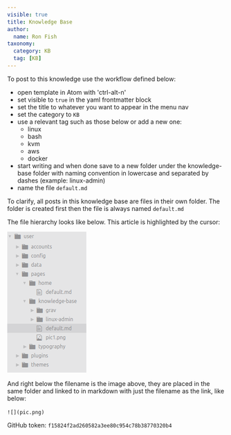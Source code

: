 ```yaml
---
visible: true
title: Knowledge Base
author:
  name: Ron Fish
taxonomy:
  category: KB
  tag: [KB]
---
```


To post to this knowledge use the workflow defined below:

- open template in Atom with 'ctrl-alt-n'
- set visible to `true` in the yaml frontmatter block
- set the title to whatever you want to appear in the menu nav
- set the category to `KB`
- use a relevant tag such as those below or add a new one:
  - linux
  - bash
  - kvm
  - aws
  - docker
- start writing and when done save to a new folder under the knowledge-base folder with naming convention in lowercase and separated by dashes (example: linux-admin)
- name the file `default.md`

To clarify, all posts in this knowledge base are files in their own folder. The folder is created first then the file is always named `default.md`

The file hierarchy looks like below. This article is highlighted by the cursor:

![](pic1.png)

And right below the filename is the image above, they are placed in the same folder and linked to in markdown with just the filename as the link, like below:

`![](pic.png)`

GitHub token:    `f15824f2ad260582a3ee80c954c78b38770320b4`
